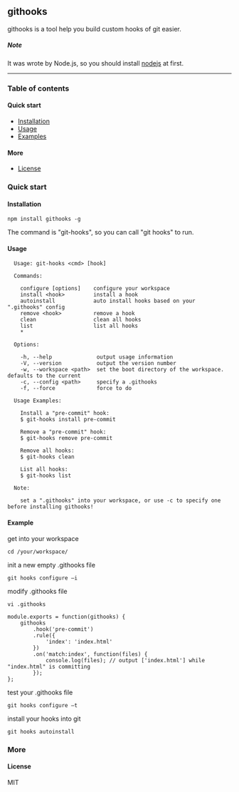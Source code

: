 ## githooks


githooks is a tool help you build custom hooks of git easier.


##### Note

It was wrote by Node.js, so you should install [nodejs](http://nodejs.org/download/) at first.

***

### Table of contents

#### Quick start

* [Installation](#installation)
* [Usage]() 
* [Examples]()

#### More

* [License]()


### Quick start

#### Installation

```
npm install githooks -g
```

The command is "git-hooks", so you can call "git hooks" to run.

#### Usage

```
  Usage: git-hooks <cmd> [hook]

  Commands:

    configure [options]    configure your workspace
    install <hook>         install a hook
    autoinstall            auto install hooks based on your ".githooks" config
    remove <hook>          remove a hook
    clean                  clean all hooks
    list                   list all hooks
    *                     

  Options:

    -h, --help              output usage information
    -V, --version           output the version number
    -w, --workspace <path>  set the boot directory of the workspace. defaults to the current
    -c, --config <path>     specify a .githooks
    -f, --force             force to do

  Usage Examples:

    Install a "pre-commit" hook:
    $ git-hooks install pre-commit

    Remove a "pre-commit" hook:
    $ git-hooks remove pre-commit

    Remove all hooks:
    $ git-hooks clean

    List all hooks:
    $ git-hooks list

  Note:

    set a ".githooks" into your workspace, or use -c to specify one before installing githooks!
```


#### Example

get into your workspace

```
cd /your/workspace/
```

init a new empty .githooks file

```
git hooks configure –i
```
modify .githooks file 

```
vi .githooks
```

```
module.exports = function(githooks) {
	githooks
		.hook('pre-commit')
		.rule({
			'index': 'index.html'
		})
		.on('match:index', function(files) {
			console.log(files); // output ['index.html'] while "index.html" is committing
		});
};
```

test your .githooks file

```
git hooks configure –t
```

install your hooks into git

```
git hooks autoinstall
```



### More

#### License
MIT




